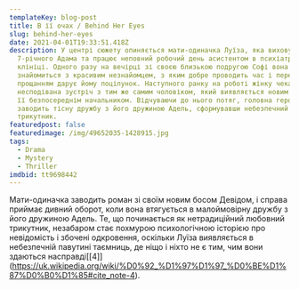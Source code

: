 ```yaml
---
templateKey: blog-post
title: В її очах / Behind Her Eyes
slug: behind-her-eyes
date: 2021-04-01T19:33:51.418Z
description: У центрі сюжету опиняється мати-одиначка Луїза, яка виховує
  7-річного Адама та працює неповний робочий день асистентом в психіатричній
  клініці. Одного разу на вечірці зі своєю близькою подругою Софі вона
  знайомиться з красивим незнайомцем, з яким добре проводить час і перед
  прощанням дарує йому поцілунок. Наступного ранку на роботі жінку чекає
  несподівана зустріч з тим же самим чоловіком, який виявляється новим лікарем і
  її безпосереднім начальником. Відчуваючи до нього потяг, головна героїня
  заводить тісну дружбу з його дружиною Адель, сформувавши небезпечний любовний
  трикутник.
featuredpost: false
featuredimage: /img/49652035-1428915.jpg
tags:
  - Drama
  - Mystery
  - Thriller
imdbid: tt9698442
---
```

Мати-одиначка заводить роман зі своїм новим босом Девідом, і справа приймає дивний оборот, коли вона втягується в малоймовірну дружбу з його дружиною Адель. Те, що починається як нетрадиційний любовний трикутник, незабаром стає похмурою психологічною історією про невідомість і збочені одкровення, оскільки Луїза виявляється в небезпечній павутині таємниць, де ніщо і ніхто не є тим, чим вони здаються насправді[\[4]](https://uk.wikipedia.org/wiki/%D0%92_%D1%97%D1%97_%D0%BE%D1%87%D0%B0%D1%85#cite_note-4).